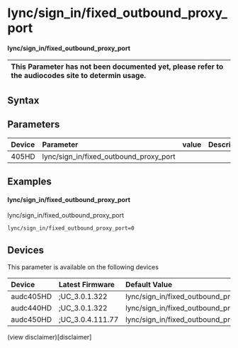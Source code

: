 ﻿---
description: lync/sign_in/fixed_outbound_proxy_port
search: false
---

# lync/sign_in/fixed_outbound_proxy_port

#### lync/sign_in/fixed_outbound_proxy_port


| This Parameter has not been documented yet, please refer to the audiocodes site to determin usage.  | 
| :--- |

## Syntax

## Parameters
|Device|Parameter|value|Description|
|:---|:---|:---|:---|
| 405HD | lync/sign_in/fixed_outbound_proxy_port |  |  |

## Examples
#### lync/sign_in/fixed_outbound_proxy_port

lync/sign_in/fixed_outbound_proxy_port

```
lync/sign_in/fixed_outbound_proxy_port=0
```

## Devices
This parameter is available on the following devices

| Device | Latest Firmware | Default Value |
|:---|:---|:---|
| audc405HD | ;UC_3.0.1.322 | lync/sign_in/fixed_outbound_proxy_port=0 
| audc440HD | ;UC_3.0.1.322 | lync/sign_in/fixed_outbound_proxy_port=0 
| audc450HD | ;UC_3.0.4.111.77 | lync/sign_in/fixed_outbound_proxy_port=0 

(view disclaimer)[disclaimer]
